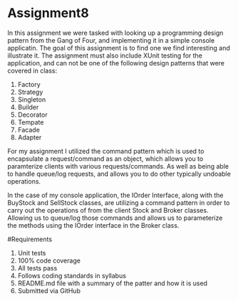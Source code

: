 # Assignment8

In this assignment we were tasked with looking up a programming design pattern from the Gang of Four, and implementing it in a simple console applicatin. The goal of this assignment is to find one we find interesting and illustrate it. The assignment must also include XUnit testing for the application, and can not be one of the following design patterns that were covered in class:

1) Factory
2) Strategy
3) Singleton
4) Builder
5) Decorator
6) Tempate
7) Facade
8) Adapter

For my assignment I utilized the command pattern which is used to encapsulate a request/command as an object, which allows you to paramterize clients with various requests/commands. As well as being able to handle queue/log requests, and allows you to do other typically undoable operations. 

In the case of my console application, the IOrder Interface, along with the BuyStock and SellStock classes, are utilizing a command pattern in order to carry out the operations of from the client Stock and Broker classes. Allowing us to queue/log those commands and allows us to parameterize the methods using the IOrder interface in the Broker class.

#Requirements

1) Unit tests
2) 100% code coverage
3) All tests pass
4) Follows coding standards in syllabus
5) README.md file with a summary of the patter and how it is used
6) Submitted via GitHub
